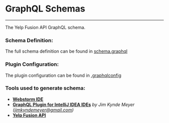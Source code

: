 
# GraphQL Schemas

---

The Yelp Fusion API GraphQL schema. 

### Schema Definition:
The full schema definition can be found in [schema.graphql](schema.graphql)

### Plugin Configuration:
The plugin configuration can be found in [.graphqlconfig](.graphqlconfig)


### Tools used to generate schema:
- **[Webstorm IDE](https://www.jetbrains.com/webstorm/)**
- **[GraphQL Plugin for IntelliJ IDEA IDEs](https://plugins.jetbrains.com/plugin/8097-graphql)** *by Jim Kynde Meyer (jimkyndemeyer@gmail.com)*
- **[Yelp Fusion API](https://docs.developer.yelp.com/docs/graphql-intro)**
